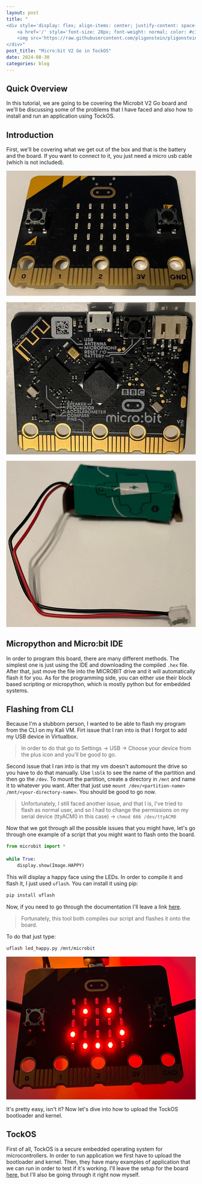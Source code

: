 ```yaml
---
layout: post
title: "
<div style='display: flex; align-items: center; justify-content: space-between;'>
    <a href='/' style='font-size: 28px; font-weight: normal; color: #c1c1c1; text-decoration: none; margin-top: -50px;'>Home</a>
    <img src='https://raw.githubusercontent.com/pligonstein/pligonstein.github.io/main/images/logo.gif' alt='Logo' style='height: 48px; width: 48px; border-radius: 50%; object-fit: cover; margin-top: -50px;'>
</div>"
post_title: "Micro:bit V2 Go in TockOS"
date: 2024-08-30
categories: blog
---
```


## Quick Overview

In this tutorial, we are going to be covering the Microbit V2 Go board and we'll be discussing some of the problems that I have faced and also how to install and run an application using TockOS.

## Introduction

First, we'll be covering what we get out of the box and that is the battery and the board. If you want to connect to it, you just need a micro usb cable (which is not included).

![Image Microbit front](/images/_posts/Microbit-Board-front.jpeg)

![Image Microbit behind](/images/_posts/Microbit-Board-behind.jpeg)

![Image Microbit battery](/images/_posts/Microbit-Battery.jpeg)

## Micropython and Micro:bit IDE

In order to program this board, there are many different methods. The simplest one is just using the IDE and downloading the compiled `.hex` file. After that, just move the file into the MICROBIT drive and it will automatically flash it for you. As for the programming side, you can either use their block based scripting or micropython, which is mostly python but for embedded systems.

## Flashing from CLI

Because I'm a stubborn person, I wanted to be able to flash my program from the CLI on my Kali VM. Firt issue that I ran into is that I forgot to add my USB device in Virtualbox.

> In order to do that go to Settings -> USB -> Choose your device from the plus icon and you'll be good to go.

Second issue that I ran into is that my vm doesn't automount the drive so you have to do that manually. Use `lsblk` to see the name of the partition and then go the `/dev`. To mount the partition, create a directory in `/mnt` and name it to whatever you want. After that just use `mount /dev/<partition-name> /mnt/<your-directory-name>`. You should be good to go now.

> Unfortunately, I still faced another issue, and that I is, I've tried to flash as normal user, and so I had to change the permissions on my serial device (ttyACM0 in this case) -> `chmod 666 /dev/ttyACM0`

Now that we got through all the possible issues that you might have, let's go through one example of a script that you might want to flash onto the board.

```python
from microbit import *

while True:
    display.show(Image.HAPPY)
```

This will display a happy face using the LEDs. In order to compile it and flash it, I just used `uflash`. You can install it using pip:

```bash
pip install uflash
```

Now, if you need to go through the documentation I'll leave a link [here](https://github.com/ntoll/uflash).

> Fortunately, this tool both compiles our script and flashes it onto the board.

To do that just type:

```bash
uflash led_happy.py /mnt/microbit
```

![Microbit happy face](/images/_posts/Microbit-happy-face.jpeg)

It's pretty easy, isn't it? Now let's dive into how to upload the TockOS bootloader and kernel.

## TockOS

First of all, TockOS is a secure embedded operating system for microcontrollers. In order to run application we first have to upload the bootloader and kernel. Then, they have many examples of application that we can run in order to test if it's working. I'll leave the setup for the board [here](https://github.com/tock/tock/tree/master/boards/microbit_v2), but I'll also be going through it right now myself. 


